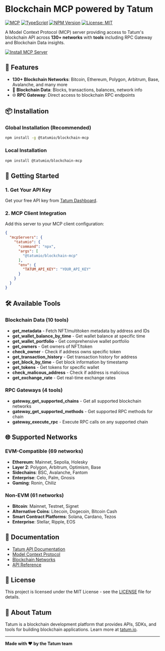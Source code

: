 # Blockchain MCP powered by Tatum

[![MCP](https://img.shields.io/badge/MCP-Model%20Context%20Protocol-blue)](https://modelcontextprotocol.io)
[![TypeScript](https://img.shields.io/badge/TypeScript-007ACC?logo=typescript&logoColor=white)](https://www.typescriptlang.org/)
[![NPM Version](https://img.shields.io/npm/v/%40tatumio%2Fblockchain-mcp)](https://www.npmjs.com/package/@tatumio/blockchain-mcp)
[![License: MIT](https://img.shields.io/badge/License-MIT-yellow.svg)](https://opensource.org/licenses/MIT)

A Model Context Protocol (MCP) server providing access to Tatum's blockchain API across **130+ networks** with **tools** including RPC Gateway and Blockchain Data insights.

[![Install MCP Server](https://cursor.com/deeplink/mcp-install-dark.svg)](https://cursor.com/install-mcp?name=tatumio&config=JTdCJTIyY29tbWFuZCUyMiUzQSUyMm5weCUyMC15JTIwJTQwdGF0dW1pbyUyRmJsb2NrY2hhaW4tbWNwJTIyJTJDJTIyZW52JTIyJTNBJTdCJTIyVEFUVU1fQVBJX0tFWSUyMiUzQSUyMllPVVJfQVBJX0tFWSUyMiU3RCU3RA%3D%3D)

## 🚀 Features

- **130+ Blockchain Networks**: Bitcoin, Ethereum, Polygon, Arbitrum, Base, Avalanche, and many more
- 🔗 **Blockchain Data**: Blocks, transactions, balances, network info
- 🌐 **RPC Gateway**: Direct access to blockchain RPC endpoints

## 📦 Installation

### Global Installation (Recommended)

```bash
npm install -g @tatumio/blockchain-mcp
```

### Local Installation

```bash
npm install @tatumio/blockchain-mcp
```

## 🔑 Getting Started

### 1. Get Your API Key

Get your free API key from [Tatum Dashboard](https://dashboard.tatum.io).

### 2. MCP Client Integration

Add this server to your MCP client configuration:

```json
{
  "mcpServers": {
    "tatumio": {
      "command": "npx",
      "args": [
        "@tatumio/blockchain-mcp"
      ],
      "env": {
        "TATUM_API_KEY": "YOUR_API_KEY"
      }
    }
  }
}
```

## 🛠️ Available Tools

### Blockchain Data (10 tools)

- **get_metadata** - Fetch NFT/multitoken metadata by address and IDs
- **get_wallet_balance_by_time** - Get wallet balance at specific time
- **get_wallet_portfolio** - Get comprehensive wallet portfolio
- **get_owners** - Get owners of NFT/token
- **check_owner** - Check if address owns specific token
- **get_transaction_history** - Get transaction history for address
- **get_block_by_time** - Get block information by timestamp
- **get_tokens** - Get tokens for specific wallet
- **check_malicous_address** - Check if address is malicious
- **get_exchange_rate** - Get real-time exchange rates

### RPC Gateways (4 tools)

- **gateway_get_supported_chains** - Get all supported blockchain networks
- **gateway_get_supported_methods** - Get supported RPC methods for chain
- **gateway_execute_rpc** - Execute RPC calls on any supported chain

## 🌐 Supported Networks

### EVM-Compatible (69 networks)

- **Ethereum**: Mainnet, Sepolia, Holesky
- **Layer 2**: Polygon, Arbitrum, Optimism, Base
- **Sidechains**: BSC, Avalanche, Fantom
- **Enterprise**: Celo, Palm, Gnosis
- **Gaming**: Ronin, Chiliz

### Non-EVM (61 networks)

- **Bitcoin**: Mainnet, Testnet, Signet
- **Alternative Coins**: Litecoin, Dogecoin, Bitcoin Cash
- **Smart Contract Platforms**: Solana, Cardano, Tezos
- **Enterprise**: Stellar, Ripple, EOS

## 📖 Documentation

- [Tatum API Documentation](https://docs.tatum.io)
- [Model Context Protocol](https://modelcontextprotocol.io)
- [Blockchain Networks](https://docs.tatum.io/docs/supported-blockchains)
- [API Reference](https://docs.tatum.io/reference)



## 📄 License

This project is licensed under the MIT License - see the [LICENSE](LICENSE) file for details.
## 🏢 About Tatum

Tatum is a blockchain development platform that provides APIs, SDKs, and tools for building blockchain applications. Learn more at [tatum.io](https://tatum.io).

---

**Made with ❤️ by the Tatum team**
